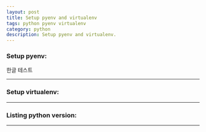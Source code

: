 ```yaml
---
layout: post
title: Setup pyenv and virtualenv
tags: python pyenv virtualenv
category: python
description: Setup pyenv and virtualenv.
---
```


<!--description-->

### Setup pyenv:

한글 테스트

----

### Setup virtualenv:

----

### Listing python version:


----


